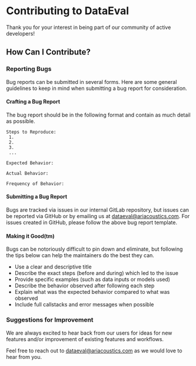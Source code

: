 # Contributing to DataEval

Thank you for your interest in being part of our community of active
developers!

## How Can I Contribute?

### Reporting Bugs

Bug reports can be submitted in several forms. Here are some general guidelines
to keep in mind when submitting a bug report for consideration.

#### Crafting a Bug Report

The bug report should be in the following format and contain as much detail as
possible.

```text
Steps to Reproduce:
 1. 
 2.
 3.
 ...

Expected Behavior:

Actual Behavior:

Frequency of Behavior:
```

#### Submitting a Bug Report

Bugs are tracked via issues in our internal GitLab repository, but issues can
be reported via GitHub or by emailing us at dataeval@ariacoustics.com. For
issues created in GitHub, please follow the above bug report template.

#### Making it Good(tm)

Bugs can be notoriously difficult to pin down and eliminate, but following the
tips below can help the maintainers do the best they can.

- Use a clear and descriptive title
- Describe the exact steps (before and during) which led to the issue
- Provide specific examples (such as data inputs or models used)
- Describe the behavior observed after following each step
- Explain what was the expected behavior compared to what was observed
- Include full callstacks and error messages when possible

### Suggestions for Improvement

We are always excited to hear back from our users for ideas for new features
and/or improvement of existing features and workflows.

Feel free to reach out to dataeval@ariacoustics.com as we would love to hear
from you.